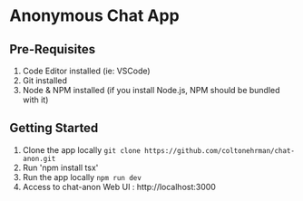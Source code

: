 # Anonymous Chat App

## Pre-Requisites

1. Code Editor installed (ie: VSCode)
1. Git installed
1. Node & NPM installed (if you install Node.js, NPM should be bundled with it)

## Getting Started

1. Clone the app locally `git clone https://github.com/coltonehrman/chat-anon.git`
2. Run 'npm install tsx'
3. Run the app locally `npm run dev`
4. Access to chat-anon Web UI : http://localhost:3000
